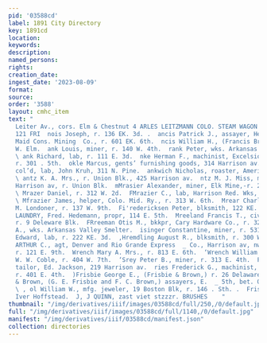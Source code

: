 ```yaml
---
pid: '03588cd'
label: 1891 City Directory
key: 1891cd
location: 
keywords: 
description: 
named_persons: 
rights: 
creation_date: 
ingest_date: '2023-08-09'
format: 
source: 
order: '3588'
layout: cmhc_item
text: "                                                                               ct
  Leiter Av., cors. Elm & Chestnut 4 ARLES LEITZMANN COLO. STEAM WAGON WORKS : FRA
  121 FRI  nois Joseph, r. 136 EK. 3d. .  ancis Patrick J., assayer, Henriett and
  Maid Cons. Mining  Co., r. 601 EK. 6th.  ncis William H., (Francis Bros.,) r. 116
  W. Elm.  ank Louis, miner, r. 140 W. 4th.  rank Peter, wks. Arkansas Valley Smelter.
  \ ank Richard, lab, r. 111 E. 3d.  nke Herman F., machinist, Excelsior Iron Wks.,
  r. 301 . 5th.  okle Marcus, gents’ furnishing goods, 314 Harrison av.  anklin Bert.,
  col’d, lab, John Kruh, 311 N. Pine.  ankwich Nicholas, roaster, American Smelter.
  \ antz K. A. Mrs., r. Union Blk., 425 Harrison av.  ntz M. J. Miss, millinery, 425
  Harrison av, r. Union Blk.  mMrasier Alexander, miner, Elk Mine,-r. 224 E. 6th.
  \ Mrazer Daniel, r. 312 W. 2d.  FMrazier C., lab, Harrison Red. Wks, r. 130 Plum.
  \ Mfrazier James, helper, Colo. Mid. Ry., r. 313 W. 6th.  Mrear Charles A., bkkpr,
  M. Londoner, r. 137 W. 9th.  Fi'redericksen Peter, blksmith, 122 KE. 3d.  FRED.S
  LAUNDRY, Fred. Hedemann, propr, 114 E. 5th.  Mreeland Francis T., civil engineer,
  r. 9 Deleware Blk.  FRreeman Otis M., bkkpr, Cary Hardware Co., r. 323 W. 4th.  Pireidenrick
  A., wks. Arkansas Valley Smelter.  isinger Constantine, miner, r. 531 E. 3d.  ‘Hreisinger
  Edward, lab, r. 222 KE. 3d.  ,Hremdling August R., blksmith, r. 300 W. 5th.  WRENCH
  ARTHUR C., agt, Denver and Rio Grande Express  _ Co., Harrison av, nw. cor. 4th,
  r. 121 E. 9th.  Wrench Mary A. Mrs., r. 813 E. 6th.  ‘Wrench William H., carpenter,
  W. W. Coble, r. 404 W. 7th.  ‘Srey Peter B., miner, r. 313 E. 4th.  Friedman Louis,
  tailor, Ed. Jackson, 219 Harrison av.  ries Frederick G., machinist, U. P. Ry.,
  r. 401 E. 4th.  )Frisbie George E., (Frisbie & Brown,) r. 26 Delaware Blk.  ‘Frisbie
  & Brown, (G. E. Frisbie and F. C. Brown,) assayers, E.  _ 5th, bet. Orange and Ash.
  \ , ol William W., mfg. jeweler, 19 Boston Blk, r. 146 . Sth. .  Fristed Gust, tailor,
  Iver Hoffstead.  J, J QUINN, zast viet stzzzr. BRUSHES    "
thumbnail: "/img/derivatives/iiif/images/03588cd/full/250,/0/default.jpg"
full: "/img/derivatives/iiif/images/03588cd/full/1140,/0/default.jpg"
manifest: "/img/derivatives/iiif/03588cd/manifest.json"
collection: directories
---
```

